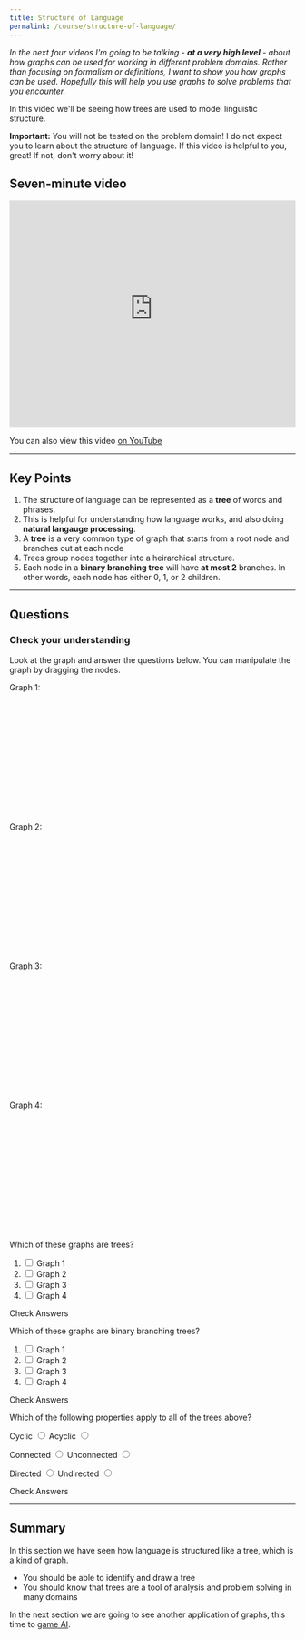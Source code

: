 ```yaml
---
title: Structure of Language
permalink: /course/structure-of-language/
---
```


_In the next four videos I'm going to be talking - **at a very high level** - about how graphs can be used for working in different problem domains. Rather than focusing on formalism or definitions, I want to show you how graphs can be used. Hopefully this will help you use graphs to solve problems that you encounter._

In this video we'll be seeing how trees are used to model linguistic structure.

**Important:** You will not be tested on the problem domain! I do not expect you to learn about the structure of language. If this video is helpful to you, great! If not, don't worry about it!

## Seven-minute video

<iframe width="100%" height="400px" src="https://www.youtube-nocookie.com/embed/8nMIsEl87WU" frameborder="0" allow="accelerometer; autoplay; clipboard-write; encrypted-media; gyroscope; picture-in-picture" allowfullscreen></iframe>

You can also view this video [on YouTube](https://youtu.be/8nMIsEl87WU)

---

## Key Points

1. The structure of language can be represented as a **tree** of words and phrases.
2. This is helpful for understanding how language works, and also doing **natural langauge processing**.
3. A **tree** is a very common type of graph that starts from a root node and branches out at each node
4. Trees group nodes together into a heirarchical structure.
5. Each node in a **binary branching tree**  will have **at most 2** branches. In other words, each node has either 0, 1, or 2 children.

---

## Questions

### Check your understanding

<script src="https://cdnjs.cloudflare.com/ajax/libs/cytoscape/3.16.2/cytoscape.min.js" integrity="sha512-90CUvhfbtRMgSr2cvzgYyGchUg2CtOHMavYdm03huN42UAjWtKhHBsQ+H7K4KGJ4MeS0P9FiZZwC7lxnIl6isg==" crossorigin="anonymous"></script>

Look at the graph and answer the questions below. You can manipulate the graph by dragging the nodes.

Graph 1:

<div id="graph1" style="display: inline-block; width:50%; height:200px"></div>

Graph 2:

<div id="graph2" style="display: inline-block; width:50%; height:200px"></div>

Graph 3:

<div id="graph3" style="display: inline-block; width:50%; height:200px"></div>

Graph 4:

<div id="graph4" style="display: inline-block; width:50%; height:200px"></div>

Which of these graphs are trees?

1. <input type="checkbox" id="q11" data-answer="true" /> <label for ="q11">Graph 1</label> <span id="q11c" style="display:inline-block"></span>
2. <input type="checkbox" id="q12" data-answer="false" /> <label for ="q12">Graph 2</label> <span id="q12c" style="display:inline-block"></span>
3. <input type="checkbox" id="q13" data-answer="true"/> <label for ="q13">Graph 3</label> <span id="q13c" style="display:inline-block"></span>
4. <input type="checkbox" id="q14" data-answer="true"/> <label for ="q14">Graph 4</label> <span id="q14c" style="display:inline-block"></span>

<a class="btn btn-primary" type="submit" onClick="checkAnswers('q1')">Check Answers</a>

Which of these graphs are binary branching trees?

1. <input type="checkbox" id="q21" data-answer="false" /> <label for ="q21">Graph 1</label> <span id="q21c" style="display:inline-block"></span>
2. <input type="checkbox" id="q22" data-answer="false" /> <label for ="q22">Graph 2</label> <span id="q22c" style="display:inline-block"></span>
3. <input type="checkbox" id="q23" data-answer="true"/> <label for ="q23">Graph 3</label> <span id="q23c" style="display:inline-block"></span>
4. <input type="checkbox" id="q24" data-answer="false"/> <label for ="q24">Graph 4</label> <span id="q24c" style="display:inline-block"></span>

<a class="btn btn-primary" type="submit" onClick="checkAnswers('q2')">Check Answers</a>

Which of the following properties apply to all of the trees above?

<label for ="q31t">Cyclic</label> <input type="radio" name="q31" id="q31t" value="t"/> 
<label for ="q31f">Acyclic</label> <input type="radio" name="q31" id="q31f" data-answer value="f"/> <span id="q31c" style="display:inline-block"></span>

<label for ="q32t">Connected</label> <input type="radio" name="q32" id="q32t" data-answer value="t"/>
<label for ="q32f">Unconnected</label> <input type="radio" name="q32" id="q32f" value="f"/> <span id="q32c" style="display:inline-block"></span>

<label for ="q33t">Directed</label> <input type="radio" name="q33" id="q33t" value="t"/>
<label for ="q33f">Undirected</label> <input type="radio" name="q33" id="q33f" data-answer value="f"/> <span id="q33c" style="display:inline-block"></span>


<a class="btn btn-primary" type="submit" onClick="checkAnswers('q3')">Check Answers</a>

<script src="/assets/check.js"></script>

<script>
var cy = cytoscape({
    container: document.getElementById('graph1'), // container to render in

    elements: [ // list of graph elements to start with
        { data: { id: 'n1' } },
        { data: { id: 'n2' } },
        { data: { id: 'n3' } },
        { data: { id: 'n4' } },
        { data: { id: 'e1', source: 'n1', target: 'n2' } },
        { data: { id: 'e2', source: 'n1', target: 'n3' } },
        { data: { id: 'e3', source: 'n1', target: 'n4' } },
    ],

    style: [ // the stylesheet for the graph
        {
        selector: 'node',
        style: {
            'background-color': '#666',
            'label': 'data(id)'
        }
        },

        {
        selector: 'edge',
        style: {
            'width': 3,
            'line-color': '#ccc',
            'target-arrow-color': '#ccc',
            'target-arrow-shape': 'none',
            'curve-style': 'bezier'
        }
        }
    ],

    layout: {
        animate: false,
        name: 'breadthfirst',
        fit: true, // whether to fit the viewport to the graph
        padding: 0, // the padding on fit
    }
});
cy.userPanningEnabled( false );
cy.minZoom(1);
cy.maxZoom(1);
var cy2 = cytoscape({
    container: document.getElementById('graph2'), // container to render in

    elements: [ // list of graph elements to start with
        { data: { id: 'n1' } },
        { data: { id: 'n2' } },
        { data: { id: 'n3' } },
        { data: { id: 'n4' } },
        { data: { id: 'e1', source: 'n1', target: 'n2' } },
        { data: { id: 'e2', source: 'n1', target: 'n3' } },
        { data: { id: 'e3', source: 'n2', target: 'n3' } },
        { data: { id: 'e4', source: 'n1', target: 'n4' } },
    ],

    style: [ // the stylesheet for the graph
        {
        selector: 'node',
        style: {
            'background-color': '#666',
            'label': 'data(id)'
        }
        },

        {
        selector: 'edge',
        style: {
            'width': 3,
            'line-color': '#ccc',
            'target-arrow-color': '#ccc',
            'target-arrow-shape': 'none',
            'curve-style': 'bezier'
        }
        }
    ],

    layout: {
        animate: false,
        name: 'breadthfirst',
        fit: true, // whether to fit the viewport to the graph
        padding: 0, // the padding on fit
    }
});
cy2.userPanningEnabled( false );
cy2.minZoom(1);
cy2.maxZoom(1);
var cy3 = cytoscape({
    container: document.getElementById('graph3'), // container to render in

    elements: [ // list of graph elements to start with
        { data: { id: 'n1' } },
        { data: { id: 'n2' } },
        { data: { id: 'n3' } },
        { data: { id: 'n4' } },
        { data: { id: 'e1', source: 'n1', target: 'n2' } },
        { data: { id: 'e2', source: 'n1', target: 'n3' } },
        { data: { id: 'e3', source: 'n3', target: 'n4' } },
    ],

    style: [ // the stylesheet for the graph
        {
        selector: 'node',
        style: {
            'background-color': '#666',
            'label': 'data(id)'
        }
        },

        {
        selector: 'edge',
        style: {
            'width': 3,
            'line-color': '#ccc',
            'target-arrow-color': '#ccc',
            'target-arrow-shape': 'none',
            'curve-style': 'bezier'
        }
        }
    ],

    layout: {
        animate: false,
        name: 'breadthfirst',
        fit: true, // whether to fit the viewport to the graph
        padding: 0, // the padding on fit
    }
});
cy3.userPanningEnabled( false );
cy3.minZoom(1);
cy3.maxZoom(1);
var cy4 = cytoscape({
    container: document.getElementById('graph4'), // container to render in

    elements: [ // list of graph elements to start with
        { data: { id: 'n1' } },
        { data: { id: 'n2' } },
        { data: { id: 'n3' } },
        { data: { id: 'n4' } },
        { data: { id: 'n5' } },
        { data: { id: 'e1', source: 'n1', target: 'n2' } },
        { data: { id: 'e2', source: 'n1', target: 'n3' } },
        { data: { id: 'e3', source: 'n3', target: 'n4' } },
        { data: { id: 'e4', source: 'n3', target: 'n5' } },
    ],

    style: [ // the stylesheet for the graph
        {
        selector: 'node',
        style: {
            'background-color': '#666',
            'label': 'data(id)'
        }
        },

        {
        selector: 'edge',
        style: {
            'width': 3,
            'line-color': '#ccc',
            'target-arrow-color': '#ccc',
            'target-arrow-shape': 'none',
            'curve-style': 'bezier'
        }
        }
    ],

    layout: {
        animate: false,
        name: 'breadthfirst',
        fit: true, // whether to fit the viewport to the graph
        padding: 0, // the padding on fit
    }
});
cy4.userPanningEnabled( false );
cy4.minZoom(1);
cy4.maxZoom(1);
</script>

---

## Summary

In this section we have seen how language is structured like a tree, which is a kind of graph.

* You should be able to identify and draw a tree
* You should know that trees are a tool of analysis and problem solving in many domains

In the next section we are going to see another application of graphs, this time to [game AI](../search-trees).
